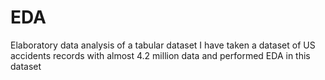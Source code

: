 # EDA
Elaboratory data analysis of a tabular dataset
I have taken a dataset of US accidents records with almost 4.2 million data and performed EDA in this dataset
